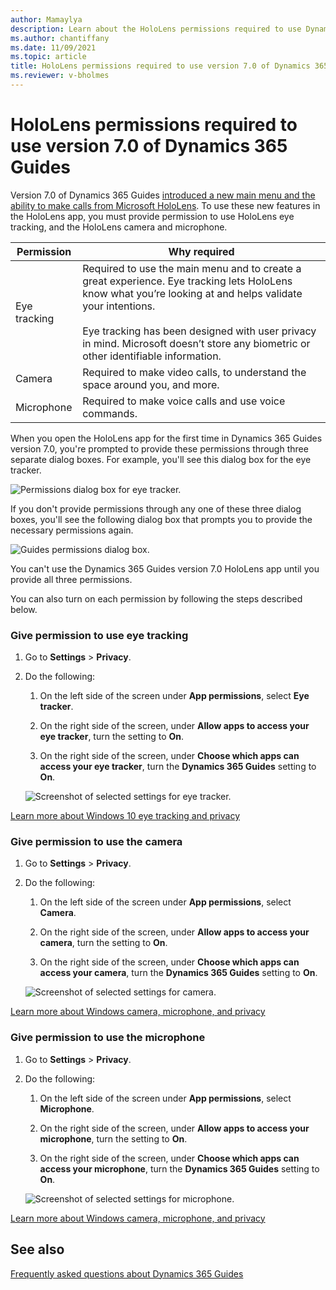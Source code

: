 ```yaml
---
author: Mamaylya
description: Learn about the HoloLens permissions required to use Dynamics 365 Guides 7.0.
ms.author: chantiffany
ms.date: 11/09/2021
ms.topic: article
title: HoloLens permissions required to use version 7.0 of Dynamics 365 Guides
ms.reviewer: v-bholmes
---
```


# HoloLens permissions required to use version 7.0 of Dynamics 365 Guides

Version 7.0 of Dynamics 365 Guides [introduced a new main menu and the ability to make calls from Microsoft HoloLens](new.md). To use these new features in the HoloLens app, you must provide permission to use HoloLens eye tracking, and the HoloLens camera and microphone. 

|Permission|Why required|
|----------------------|----------------------------------------------------------|
|Eye tracking|Required to use the main menu and to create a great experience. Eye tracking lets HoloLens know what you’re looking at and helps validate your intentions.<br><br>Eye tracking has been designed with user privacy in mind. Microsoft doesn’t store any biometric or other identifiable information.| 
|Camera|Required to make video calls, to understand the space around you, and more.| 
|Microphone|Required to make voice calls and use voice commands.|  

When you open the HoloLens app for the first time in Dynamics 365 Guides version 7.0, you're prompted to provide these permissions through three separate dialog boxes. For example, you'll see this dialog box for the eye tracker.

![Permissions dialog box for eye tracker.](media/hololens-permissions-eye-tracker.PNG "Permissions dialog box for eye tracker")

If you don't provide permissions through any one of these three dialog boxes, you'll see the following dialog box that prompts you to provide the necessary permissions again.

![Guides permissions dialog box.](media/hololens-permissions-guides.PNG "Guides permissions dialog box")

You can't use the Dynamics 365 Guides version 7.0 HoloLens app until you provide all three permissions. 

You can also turn on each permission by following the steps described below.

### Give permission to use eye tracking

1. Go to **Settings** > **Privacy**. 

2. Do the following:

    1. On the left side of the screen under **App permissions**, select **Eye tracker**.

    2. On the right side of the screen, under **Allow apps to access your eye tracker**, turn the setting to **On**.  

    3. On the right side of the screen, under **Choose which apps can access your eye tracker**, turn the **Dynamics 365 Guides** setting to **On**. 

    ![Screenshot of selected settings for eye tracker.](media/hololens-permissions-eye-tracker-settings.PNG "Screenshot of selected settings for eye tracker")

[Learn more about Windows 10 eye tracking and privacy](https://support.microsoft.com/en-us/windows/windows-10-eye-tracking-and-privacy-62623324-36cf-04a3-6992-8f329081f20b)

### Give permission to use the camera 

1. Go to **Settings** > **Privacy**.

2. Do the following:

    1. On the left side of the screen under **App permissions**, select **Camera**.

    2. On the right side of the screen, under **Allow apps to access your camera**, turn the setting to **On**.  

    3. On the right side of the screen, under **Choose which apps can access your camera**, turn the **Dynamics 365 Guides** setting to **On**. 

    ![Screenshot of selected settings for camera.](media/hololens-permissions-camera-settings.PNG "Screenshot of selected settings for camera")

[Learn more about Windows camera, microphone, and privacy](https://support.microsoft.com/en-us/windows/windows-camera-microphone-and-privacy-a83257bc-e990-d54a-d212-b5e41beba857#ID0EBD=Windows_10)

### Give permission to use the microphone

1. Go to **Settings** > **Privacy**.

2. Do the following:

    1. On the left side of the screen under **App permissions**, select **Microphone**.

    2. On the right side of the screen, under **Allow apps to access your microphone**, turn the setting to **On**. 

    3. On the right side of the screen, under **Choose which apps can access your microphone**, turn the **Dynamics 365 Guides** setting to **On**. 

    ![Screenshot of selected settings for microphone.](media/hololens-permissions-microphone-settings.PNG "Screenshot of selected settings for microphone")

[Learn more about Windows camera, microphone, and privacy](https://support.microsoft.com/en-us/windows/windows-camera-microphone-and-privacy-a83257bc-e990-d54a-d212-b5e41beba857#ID0EBD=Windows_10)

## See also

[Frequently asked questions about Dynamics 365 Guides](faq.md)
